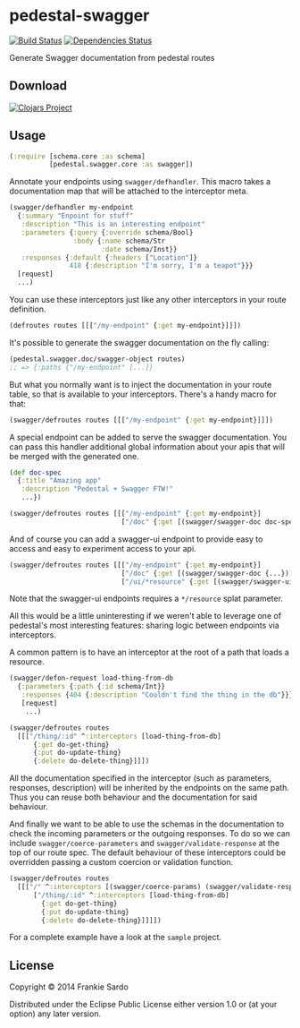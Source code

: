 # pedestal-swagger

[![Build Status](https://secure.travis-ci.org/frankiesardo/pedestal-swagger.png)](http://travis-ci.org/frankiesardo/pedestal-swagger) [![Dependencies Status](http://jarkeeper.com/frankiesardo/pedestal-swagger/status.png)](http://jarkeeper.com/frankiesardo/pedestal-swagger)


Generate Swagger documentation from pedestal routes

## Download

[![Clojars Project](http://clojars.org/pedestal-swagger/latest-version.svg)](http://clojars.org/pedestal-swagger)

## Usage

```clojure
(:require [schema.core :as schema]
          [pedestal.swagger.core :as swagger])
```


Annotate your endpoints using `swagger/defhandler`. This macro takes a documentation map that will be attached to the interceptor meta.

```clojure
(swagger/defhandler my-endpoint
  {:summary "Enpoint for stuff"
   :description "This is an interesting endpoint"
   :parameters {:query {:override schema/Bool}
                :body {:name schema/Str
                       :date schema/Inst}}
   :responses {:default {:headers ["Location"]}
               418 {:description "I'm sorry, I'm a teapot"}}}
  [request]
  ...)
```

You can use these interceptors just like any other interceptors in your route definition.

```clojure
(defroutes routes [[["/my-endpoint" {:get my-endpoint}]]])
```

It's possible to generate the swagger documentation on the fly calling:

```clojure
(pedestal.swagger.doc/swagger-object routes)
;; => {:paths {"/my-endpoint" [...]}
```

But what you normally want is to inject the documentation in your route table, so that is available to your interceptors. There's a handy macro for that:

```clojure
(swagger/defroutes routes [[["/my-endpoint" {:get my-endpoint}]]])
```

A special endpoint can be added to serve the swagger documentation. You can pass this handler additional global information about your apis that will be merged with the generated one.

```clojure
(def doc-spec
  {:title "Amazing app"
   :description "Pedestal + Swagger FTW!"
   ...})

(swagger/defroutes routes [[["/my-endpoint" {:get my-endpoint}]
                            ["/doc" {:get [(swagger/swagger-doc doc-spec)]}]]])
```

And of course you can add a swagger-ui endpoint to provide easy to access and easy to experiment access to your api.

```clojure
(swagger/defroutes routes [[["/my-endpoint" {:get my-endpoint}]
                            ["/doc" {:get [(swagger/swagger-doc {...})]}]
                            ["/ui/*resource" {:get [(swagger/swagger-ui)]}]]])
```

Note that the swagger-ui endpoints requires a `*/resource` splat parameter.

All this would be a little uninteresting if we weren't able to leverage one of pedestal's most interesting features: sharing logic between endpoints via interceptors.

A common pattern is to have an interceptor at the root of a path that loads a resource.

```clojure
(swagger/defon-request load-thing-from-db
  {:parameters {:path {:id schema/Int}}
   :responses {404 {:description "Couldn't find the thing in the db"}}}
   [request]
    ...)

(swagger/defroutes routes
  [[["/thing/:id" ^:interceptors [load-thing-from-db]
      {:get do-get-thing}
      {:put do-update-thing}
      {:delete do-delete-thing}]]])
```
All the documentation specified in the interceptor (such as parameters, responses, description) will be inherited by the endpoints on the same path. Thus you can reuse both behaviour and the documentation for said behaviour.

And finally we want to be able to use the schemas in the documentation to check the incoming parameters or the outgoing responses. To do so we can include `swagger/coerce-parameters` and `swagger/validate-response` at the top of our route spec. The default behaviour of these interceptors could be overridden passing a custom coercion or validation function.

```clojure
(swagger/defroutes routes
  [[["/" ^:interceptors [(swagger/coerce-params) (swagger/validate-response)]
      ["/thing/:id" ^:interceptors [load-thing-from-db]
        {:get do-get-thing}
        {:put do-update-thing}
        {:delete do-delete-thing}]]]])
```

For a complete example have a look at the `sample` project.


## License

Copyright © 2014 Frankie Sardo

Distributed under the Eclipse Public License either version 1.0 or (at
your option) any later version.
